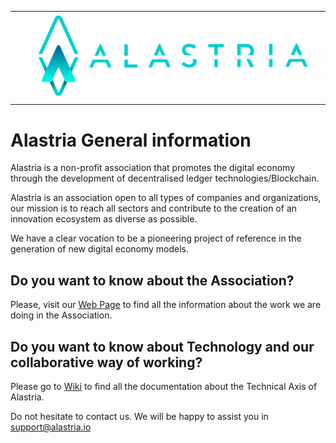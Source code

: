 <table>
  <tr>
   <td>
     <a href="https://alastria.io/en">
        <img src="./img//Marca-Alastria-Principal-H_Fondo_Blanco_Solido.png" width="500" alt="Alastria Official Logo Horizontal in Color with white background" title="Alastria Logo">
     </a> 
   </td>
</table>

# Alastria General information

Alastria is a non-profit association that promotes the digital economy through the development of decentralised ledger technologies/Blockchain.

Alastria is an association open to all types of companies and organizations, our mission is to reach all sectors and contribute to the creation of an innovation ecosystem as diverse as possible.

We have a clear vocation to be a pioneering project of reference in the generation of new digital economy models.

## Do you want to know about the Association?
Please, visit our [Web Page](https://alastria.io) to find all the information about the work we are doing in the Association.

## Do you want to know about Technology and our collaborative way of working?
Please go to [Wiki](https://github.com/alastria/Alastria/wiki) to find all the documentation about the Technical Axis of Alastria.

Do not hesitate to contact us. We will be happy to assist you in [support@alastria.io](mailto:support@alastria.io)


